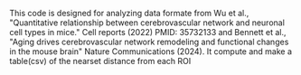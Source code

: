 This code is designed for analyzing data formate from Wu et al., "Quantitative relationship between cerebrovascular network and neuronal cell types in mice." Cell reports (2022) PMID: 35732133 and Bennett et al., "Aging drives cerebrovascular network remodeling and functional changes in the mouse brain" Nature Communications (2024).
It compute and make a table(csv) of the nearset distance from each ROI

